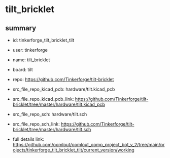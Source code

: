 # tilt_bricklet
 
## summary 
* id: tinkerforge_tilt_bricklet_tilt
* user: tinkerforge
* name: tilt_bricklet
* board: tilt
* repo: https://github.com/Tinkerforge/tilt-bricklet
* src_file_repo_kicad_pcb: hardware/tilt.kicad_pcb
* src_file_repo_kicad_pcb_link: https://github.com/Tinkerforge/tilt-bricklet/tree/master/hardware/tilt.kicad_pcb


* src_file_repo_sch: hardware/tilt.sch
* src_file_repo_sch_link: https://github.com/Tinkerforge/tilt-bricklet/tree/master/hardware/tilt.sch
* full details link: https://github.com/oomlout/oomlout_oomp_project_bot_v_2/tree/main/projects/tinkerforge_tilt_bricklet_tilt/current_version/working  







